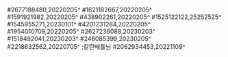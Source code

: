 #2677188480,20220205^
#1621182667,20220205^
#1591921982,20220205^
#438902261,20220205^
#1525122122,25252525^
#1545955271,20230101^
#4201231284,20220205^
#1954010709,20220205^
#2627236088,20230203^
#1518492041,20230203^
#248085399,20230205^
#2218632562,20220705^
;칼란배틀님
#2062934453,20221109^
